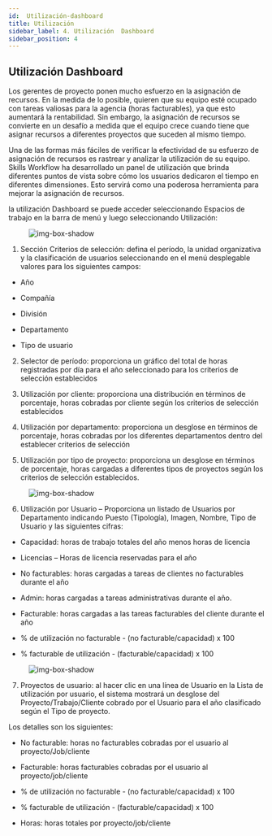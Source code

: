 ```yaml
---
id:  Utilización-dashboard
title: Utilización
sidebar_label: 4. Utilización  Dashboard
sidebar_position: 4
---
```


## Utilización Dashboard

Los gerentes de proyecto ponen mucho esfuerzo en la asignación de recursos. En la medida de lo posible, quieren que su equipo esté ocupado con tareas valiosas para la agencia (horas facturables), ya que esto aumentará la rentabilidad. Sin embargo, la asignación de recursos se convierte en un desafío a medida que el equipo crece cuando tiene que asignar recursos a diferentes proyectos que suceden al mismo tiempo.

Una de las formas más fáciles de verificar la efectividad de su esfuerzo de asignación de recursos es rastrear y analizar la utilización de su equipo. Skills Workflow ha desarrollado un panel de utilización que brinda diferentes puntos de vista sobre cómo los usuarios dedicaron el tiempo en diferentes dimensiones. Esto servirá como una poderosa herramienta para mejorar la asignación de recursos.

la utilización Dashboard se puede acceder seleccionando Espacios de trabajo en la barra de menú y luego seleccionando Utilización:

<figure>

![img-box-shadow](/img/university/dashboards/utilization-dashboard/university-utilization-dashboard-1.png)
<figcaption></figcaption>
</figure>

1. Sección Criterios de selección: defina el período, la unidad organizativa y la clasificación de usuarios seleccionando en el menú desplegable valores para los siguientes campos:

- Año

- Compañía

- División

- Departamento

- Tipo de usuario

2.  Selector de período: proporciona un gráfico del total de horas registradas por día para el año seleccionado para los criterios de selección establecidos

3.  Utilización por cliente: proporciona una distribución en términos de porcentaje, horas cobradas por cliente según los criterios de selección establecidos

4. Utilización por departamento: proporciona un desglose en términos de porcentaje, horas cobradas por los diferentes departamentos dentro del
establecer criterios de selección

5.  Utilización por tipo de proyecto: proporciona un desglose en términos de porcentaje, horas cargadas a diferentes tipos de proyectos según los criterios de selección establecidos.

<figure>

![img-box-shadow](/img/university/dashboards/utilization-dashboard/university-utilization-dashboard-2.png)
<figcaption></figcaption>
</figure>

6.   Utilización por Usuario – Proporciona un listado de Usuarios por Departamento indicando Puesto (Tipología), Imagen, Nombre, Tipo de Usuario y las siguientes cifras:


- Capacidad: horas de trabajo totales del año menos horas de licencia

- Licencias – Horas de licencia reservadas para el año

- No facturables: horas cargadas a tareas de clientes no facturables durante el año

- Admin: horas cargadas a tareas administrativas durante el año.

- Facturable: horas cargadas a las tareas facturables del cliente durante el año

- % de utilización no facturable - (no facturable/capacidad) x 100

- % facturable de utilización - (facturable/capacidad) x 100


<figure>

![img-box-shadow](/img/university/dashboards/utilization-dashboard/university-utilization-dashboard-3.png)
<figcaption></figcaption>
</figure>


7. Proyectos de usuario: al hacer clic en una línea de Usuario en la Lista de utilización por usuario, el sistema mostrará un desglose del Proyecto/Trabajo/Cliente cobrado por el Usuario para el año clasificado según el Tipo de proyecto.
 
Los detalles son los siguientes:


- No facturable: horas no facturables cobradas por el usuario al proyecto/Job/cliente

- Facturable: horas facturables cobradas por el usuario al proyecto/job/cliente

- % de utilización no facturable - (no facturable/capacidad) x 100

- % facturable de utilización - (facturable/capacidad) x 100
- Horas: horas totales por proyecto/job/cliente
